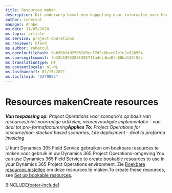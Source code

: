 ```yaml
---
title: Resources maken
description: Dit onderwerp bevat een koppeling naar informatie over hoe u boekbare resources maakt.
author: ruhercul
manager: Annbe
ms.date: 11/05/2020
ms.topic: article
ms.service: project-operations
ms.reviewer: kfend
ms.author: ruhercul
ms.openlocfilehash: 9eb58bf4d25062d3cc37d2e8bcce7efe2e826954
ms.sourcegitcommit: fa32b1893286f20271fa4ec4be8fc68bd135f53c
ms.translationtype: HT
ms.contentlocale: nl-NL
ms.lasthandoff: 02/15/2021
ms.locfileid: "5279852"
---
```

# <a name="create-resources"></a><span data-ttu-id="d690f-103">Resources maken</span><span class="sxs-lookup"><span data-stu-id="d690f-103">Create resources</span></span>

<span data-ttu-id="d690f-104">_**Van toepassing op:** Project Operations voor scenario's op basis van resources/niet-voorradige artikelen, vereenvoudigde implementatie - van deal tot pro-formafacturering_</span><span class="sxs-lookup"><span data-stu-id="d690f-104">_**Applies To:** Project Operations for resource/non-stocked based scenarios, Lite deployment - deal to proforma invoicing_</span></span>

<span data-ttu-id="d690f-105">U kunt Dynamics 365 Field Service gebruiken om boekbare resources te maken voor gebruik in uw Dynamics 365 Project Operations-omgeving.</span><span class="sxs-lookup"><span data-stu-id="d690f-105">You can use Dynamics 365 Field Service to create bookable resources to use in your Dynamics 365 Project Operations environment.</span></span> <span data-ttu-id="d690f-106">Zie [Boekbare resources instellen](https://docs.microsoft.com/dynamics365/field-service/set-up-bookable-resources) om deze resources te maken.</span><span class="sxs-lookup"><span data-stu-id="d690f-106">To create these resources, see [Set up bookable resources](https://docs.microsoft.com/dynamics365/field-service/set-up-bookable-resources).</span></span>


[!INCLUDE[footer-include](../includes/footer-banner.md)]